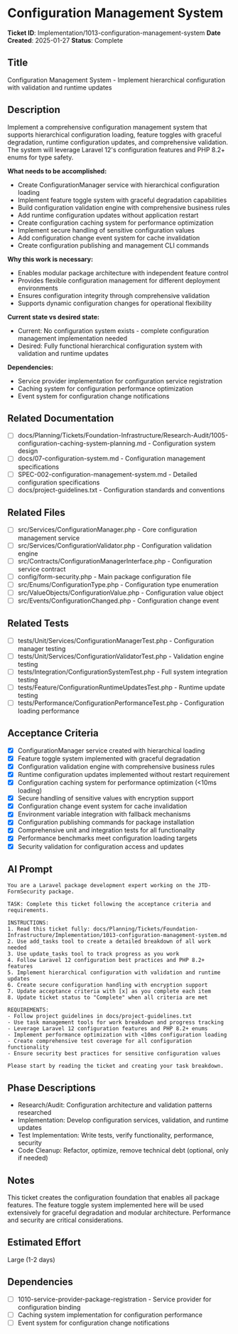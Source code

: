 # Configuration Management System

**Ticket ID**: Implementation/1013-configuration-management-system
**Date Created**: 2025-01-27
**Status**: Complete

## Title
Configuration Management System - Implement hierarchical configuration with validation and runtime updates

## Description
Implement a comprehensive configuration management system that supports hierarchical configuration loading, feature toggles with graceful degradation, runtime configuration updates, and comprehensive validation. The system will leverage Laravel 12's configuration features and PHP 8.2+ enums for type safety.

**What needs to be accomplished:**
- Create ConfigurationManager service with hierarchical configuration loading
- Implement feature toggle system with graceful degradation capabilities
- Build configuration validation engine with comprehensive business rules
- Add runtime configuration updates without application restart
- Create configuration caching system for performance optimization
- Implement secure handling of sensitive configuration values
- Add configuration change event system for cache invalidation
- Create configuration publishing and management CLI commands

**Why this work is necessary:**
- Enables modular package architecture with independent feature control
- Provides flexible configuration management for different deployment environments
- Ensures configuration integrity through comprehensive validation
- Supports dynamic configuration changes for operational flexibility

**Current state vs desired state:**
- Current: No configuration system exists - complete configuration management implementation needed
- Desired: Fully functional hierarchical configuration system with validation and runtime updates

**Dependencies:**
- Service provider implementation for configuration service registration
- Caching system for configuration performance optimization
- Event system for configuration change notifications

## Related Documentation
- [ ] docs/Planning/Tickets/Foundation-Infrastructure/Research-Audit/1005-configuration-caching-system-planning.md - Configuration system design
- [ ] docs/07-configuration-system.md - Configuration management specifications
- [ ] SPEC-002-configuration-management-system.md - Detailed configuration specifications
- [ ] docs/project-guidelines.txt - Configuration standards and conventions

## Related Files
- [ ] src/Services/ConfigurationManager.php - Core configuration management service
- [ ] src/Services/ConfigurationValidator.php - Configuration validation engine
- [ ] src/Contracts/ConfigurationManagerInterface.php - Configuration service contract
- [ ] config/form-security.php - Main package configuration file
- [ ] src/Enums/ConfigurationType.php - Configuration type enumeration
- [ ] src/ValueObjects/ConfigurationValue.php - Configuration value object
- [ ] src/Events/ConfigurationChanged.php - Configuration change event

## Related Tests
- [ ] tests/Unit/Services/ConfigurationManagerTest.php - Configuration manager testing
- [ ] tests/Unit/Services/ConfigurationValidatorTest.php - Validation engine testing
- [ ] tests/Integration/ConfigurationSystemTest.php - Full system integration testing
- [ ] tests/Feature/ConfigurationRuntimeUpdatesTest.php - Runtime update testing
- [ ] tests/Performance/ConfigurationPerformanceTest.php - Configuration loading performance

## Acceptance Criteria
- [x] ConfigurationManager service created with hierarchical loading
- [x] Feature toggle system implemented with graceful degradation
- [x] Configuration validation engine with comprehensive business rules
- [x] Runtime configuration updates implemented without restart requirement
- [x] Configuration caching system for performance optimization (<10ms loading)
- [x] Secure handling of sensitive values with encryption support
- [x] Configuration change event system for cache invalidation
- [x] Environment variable integration with fallback mechanisms
- [x] Configuration publishing commands for package installation
- [x] Comprehensive unit and integration tests for all functionality
- [x] Performance benchmarks meet configuration loading targets
- [x] Security validation for configuration access and updates

## AI Prompt
```
You are a Laravel package development expert working on the JTD-FormSecurity package.

TASK: Complete this ticket following the acceptance criteria and requirements.

INSTRUCTIONS:
1. Read this ticket fully: docs/Planning/Tickets/Foundation-Infrastructure/Implementation/1013-configuration-management-system.md
2. Use add_tasks tool to create a detailed breakdown of all work needed
3. Use update_tasks tool to track progress as you work
4. Follow Laravel 12 configuration best practices and PHP 8.2+ features
5. Implement hierarchical configuration with validation and runtime updates
6. Create secure configuration handling with encryption support
7. Update acceptance criteria with [x] as you complete each item
8. Update ticket status to "Complete" when all criteria are met

REQUIREMENTS:
- Follow project guidelines in docs/project-guidelines.txt
- Use task management tools for work breakdown and progress tracking
- Leverage Laravel 12 configuration features and PHP 8.2+ enums
- Implement performance optimization with <10ms configuration loading
- Create comprehensive test coverage for all configuration functionality
- Ensure security best practices for sensitive configuration values

Please start by reading the ticket and creating your task breakdown.
```

## Phase Descriptions
- Research/Audit: Configuration architecture and validation patterns researched
- Implementation: Develop configuration services, validation, and runtime updates
- Test Implementation: Write tests, verify functionality, performance, security
- Code Cleanup: Refactor, optimize, remove technical debt (optional, only if needed)

## Notes
This ticket creates the configuration foundation that enables all package features. The feature toggle system implemented here will be used extensively for graceful degradation and modular architecture. Performance and security are critical considerations.

## Estimated Effort
Large (1-2 days)

## Dependencies
- [ ] 1010-service-provider-package-registration - Service provider for configuration binding
- [ ] Caching system implementation for configuration performance
- [ ] Event system for configuration change notifications
